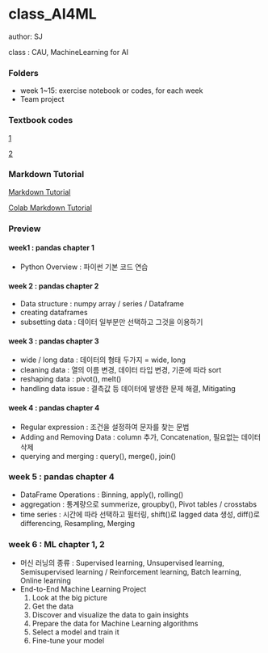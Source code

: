 # class_AI4ML

author: SJ

class : CAU, MachineLearning for AI

### Folders
- week 1~15: exercise notebook or codes, for each week
- Team project

### Textbook codes
[1](https://github.com/stefmolin/Hands-On-Data-Analysis-with-Pandas-2nd-edition)

[2](https://github.com/ageron/handson-ml2)

### Markdown Tutorial

[Markdown Tutorial](https://www.markdowntutorial.com/kr/)

[Colab Markdown Tutorial](https://colab.research.google.com/notebooks/markdown_guide.ipynb)

### Preview

#### week1 : pandas chapter 1
- Python Overview : 파이썬 기본 코드 연습

#### week 2 : pandas chapter 2
- Data structure : numpy array / series / Dataframe
- creating dataframes
- subsetting data : 데이터 일부분만 선택하고 그것을 이용하기

#### week 3 : pandas chapter 3
- wide / long data : 데이터의 형태 두가지 = wide, long
- cleaning data : 열의 이름 변경, 데이터 타입 변경, 기준에 따라 sort
- reshaping data : pivot(), melt()
- handling data issue : 결측값 등 데이터에 발생한 문제 해결, Mitigating

#### week 4 : pandas chapter 4
- Regular expression : 조건을 설정하여 문자를 찾는 문법
- Adding and Removing Data : column 추가, Concatenation, 필요없는 데이터 삭제
- querying and merging : query(), merge(), join()

### week 5 : pandas chapter 4
- DataFrame Operations : Binning, apply(), rolling()
- aggregation : 통계량으로 summerize, groupby(), Pivot tables / crosstabs
- time series : 시간에 따라 선택하고 필터링, shift()로 lagged data 생성, diff()로 differencing, Resampling, Merging

### week 6 : ML chapter 1, 2
- 머신 러닝의 종류 : Supervised learning, Unsupervised learning, Semisupervised learning / Reinforcement learning, Batch learning, Online learning
- End-to-End Machine Learning Project
  1. Look at the big picture
  2. Get the data
  3. Discover and visualize the data to gain insights
  4. Prepare the data for Machine Learning algorithms
  5. Select a model and train it
  6. Fine-tune your model


